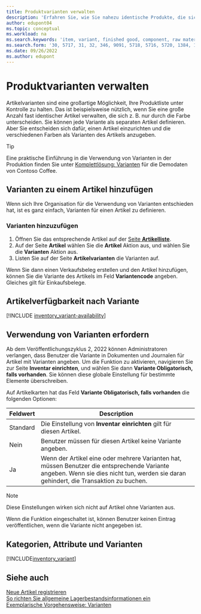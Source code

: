 ```yaml
---
title: Produktvarianten verwalten
description: 'Erfahren Sie, wie Sie nahezu identische Produkte, die sich in Farbe, Größe oder Material unterscheiden, als Artikelvarianten erfassen können.'
author: edupont04
ms.topic: conceptual
ms.workload: na
ms.search.keywords: 'item, variant, finished good, component, raw material, assembly item, item substitution'
ms.search.form: '30, 5717, 31, 32, 346, 9091, 5718, 5716, 5720, 1384, 1383, 35, 5404, 1378, 5719'
ms.date: 09/26/2022
ms.author: edupont
---
```

# Produktvarianten verwalten

Artikelvarianten sind eine großartige Möglichkeit, Ihre Produktliste unter Kontrolle zu halten. Das ist beispielsweise nützlich, wenn Sie eine große Anzahl fast identischer Artikel verwalten, die sich z. B. nur durch die Farbe unterscheiden. Sie können jede Variante als separaten Artikel definieren. Aber Sie entscheiden sich dafür, einen Artikel einzurichten und die verschiedenen Farben als Varianten des Artikels anzugeben.  

> [!TIP]
> Eine praktische Einführung in die Verwendung von Varianten in der Produktion finden Sie unter [Komplettlösung: Varianten](contoso-coffee/manufacturing/variants.md) für die Demodaten von Contoso Coffee.  

## Varianten zu einem Artikel hinzufügen

Wenn sich Ihre Organisation für die Verwendung von Varianten entschieden hat, ist es ganz einfach, Varianten für einen Artikel zu definieren.  

### Varianten hinzuzufügen

1. Öffnen Sie das entsprechende Artikel auf der [Seite **Artikelliste**](https://businesscentral.dynamics.com/?page=31).  
2. Auf der Seite **Artikel** wählen Sie die **Artikel** Aktion aus, und wählen Sie die **Varianten** Aktion aus.  
3. Listen Sie auf der Seite **Artikelvarianten** die Varianten auf.  

Wenn Sie dann einen Verkaufsbeleg erstellen und den Artikel hinzufügen, können Sie die Variante des Artikels im Feld **Variantencode** angeben. Gleiches gilt für Einkaufsbelege.  

## Artikelverfügbarkeit nach Variante

[!INCLUDE [inventory_variant-availability](includes/inventory_variant-availability.md)]

## Verwendung von Varianten erfordern

Ab dem Veröffentlichungszyklus 2, 2022 können Administratoren verlangen, dass Benutzer die Variante in Dokumenten und Journalen für Artikel mit Varianten angeben. Um die Funktion zu aktivieren, navigieren Sie zur Seite **Inventar einrichten**, und wählen Sie dann **Variante Obligatorisch, falls vorhanden**. Sie können diese globale Einstellung für bestimmte Elemente überschreiben.  

Auf Artikelkarten hat das Feld **Variante Obligatorisch, falls vorhanden** die folgenden Optionen:

|Feldwert |Description|
|---------|----|
|Standard| Die Einstellung von **Inventar einrichten** gilt für diesen Artikel.|
|Nein| Benutzer müssen für diesen Artikel keine Variante angeben.|
|Ja| Wenn der Artikel eine oder mehrere Varianten hat, müssen Benutzer die entsprechende Variante angeben. Wenn sie dies nicht tun, werden sie daran gehindert, die Transaktion zu buchen.|

> [!NOTE]
> Diese Einstellungen wirken sich nicht auf Artikel ohne Varianten aus.

Wenn die Funktion eingeschaltet ist, können Benutzer keinen Eintrag veröffentlichen, wenn die Variante nicht angegeben ist.

## Kategorien, Attribute und Varianten

[!INCLUDE[inventory_variant](includes/inventory_variant.md)]

## Siehe auch 

[Neue Artikel registrieren](inventory-how-register-new-items.md)  
[So richten Sie allgemeine Lagerbestandsinformationen ein](inventory-how-setup-general.md)  
[Exemplarische Vorgehensweise: Varianten](contoso-coffee/manufacturing/variants.md)  
